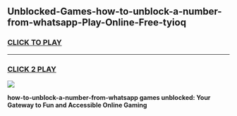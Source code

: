 
## Unblocked-Games-how-to-unblock-a-number-from-whatsapp-Play-Online-Free-tyioq
<h3>
<a href="https://premium76.site?title=how-to-unblock-a-number-from-whatsapp&ref=26A">CLICK TO PLAY</a></h3>
<hr>

<h3>
<a href="https://premium76.site?title=how-to-unblock-a-number-from-whatsapp&ref=26A">CLICK 2 PLAY</a>
  
</h3>

<a href="https://premium76.site?title=how-to-unblock-a-number-from-whatsapp&ref=26A"><img src="https://clearcache.store/games.png"></a>


**how-to-unblock-a-number-from-whatsapp games unblocked: Your Gateway to Fun and Accessible Online Gaming**
